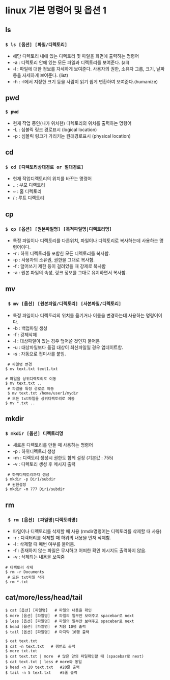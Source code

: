 # linux 기본 명령어 및 옵션 1
## ls
### `$ ls [옵션] [파일/디렉토리]`
- 해당 디렉토리 내에 있는 디렉토리 및 파일을 화면에 출력하는 명령어
- -a : 디렉토리 안에 있는 모든 파일과 디렉토리를 보여준다. (all)
- -l : 파일에 대한 정보를 자세하게 보여준다. 사용자의 권한, 소유자 그룹, 크기, 날짜 등을 자세하게 보여준다. (list)
- -h : -l에서 지정한 크기 등을 사람이 읽기 쉽게 변환하여 보여준다.(humanize)

## pwd
### `$ pwd`
- 현재 작업 중인(내가 위치한) 디렉토리의 위치를 출력하는 명령어
- -L : 심볼릭 링크 경로표시 (logical location)
- -p : 심볼릭 링크가 가리키는 원래경로표시 (physical location)

## cd
### `$ cd [디렉토리상대경로 or 절대경로]`
- 현재 작업디렉토리의 위치를 바꾸는 명령어
- .. : 부모 디렉토리
- ~ : 홈 디렉토리
- / : 루트 디렉토리

## cp
### `$ cp [옵션] [원본파일명] [목적파일명|디렉토리명]`
- 특정 파일이나 디렉토리를 다른위치, 파일이나 디렉토리로 복사하는데 사용하는 명령어이다.
- -r : 하위 디렉토리를 포함한 모든 디렉토리를 복사함.
- -p : 사용자의 소유권, 권한을 그대로 복사함.
- -f : 덮어쓰기 제한 등이 걸려있을 때 강제로 복사함
- -a : 원본 파일의 속성, 링크 정보를 그대로 유지하면서 복사함.

## mv
### ` $ mv [옵션] [원본파일/디렉토리] [사본파일/디렉토리]`
- 특정 파일이나 디렉토리의 위치를 옮기거나 이름을 변경하는데 사용하는 명령어이다.
- -b : 백업파일 생성
- -f : 강제삭제
- -l : 대상파일이 있는 경우 덮어쓸 것인지 물어봄
- -u : 대상파일보다 옮길 대상이 최신파일일 경우 업데이트함.
- -s : 자동으로 접미사를 붙임.
```
 # 파일명 변경
$ mv text.txt text1.txt

# 파일을 상위디렉토리로 이동
$ mv text.txt ..
 # 파일을 특정 경로로 이동
 $ mv text.txt /home/user1/mydir
 # 모든 txt파일을 상위디렉토리로 이동
$ mv *.txt ..
```

## mkdir 
### `$ mkdir [옵션] 디렉토리명`
- 새로운 디렉토리를 만들 때 사용하는 명령어
- -p : 하위디렉토리 생성
- -m : 디렉토리 생성시 권한도 함께 설정 (기본값 : 755)
- -v : 디렉토리 생성 후 메시지 출력
```
 # 하위디렉토리까지 생성
$ mkdir -p Dir1/subdir
 # 권한설정
$ mkdir -m 777 Dir1/subdir
```

## rm
### ` $ rm [옵션] [파일명|디렉토리명]`
- 파일이나 디렉토리를 삭제할 때 사용 (rmdir명령어는 디렉토리를 삭제할 때 사용)
- -r : 디렉터리를 삭제할 때 하위의 내용을 먼저 삭제함.
- -l : 삭제할 때 매번 여부를 물어봄.
- -f : 존재하지 않는 파일은 무시하고 어떠한 확인 메시지도 출력하지 않음.
- -v : 삭제되는 내용을 보여줌
```
# 디렉토리 삭제
$ rm -r Documents
 # 모든 txt파일 삭제
$ rm *.txt
```

## cat/more/less/head/tail
```
$ cat [옵션] [파일명]   # 파일의 내용을 확인
$ more [옵션] [파일명]  # 파일의 일부만 보여주고 spacebar로 next
$ less [옵션] [파일명]  # 파일의 일부만 보여주고 spacebar로 next
$ head [옵션] [파일명]  # 처음 10행 출력
$ tail [옵션] [파일명]  # 마지막 10행 출력
```

```
$ cat text.txt
$ cat -n text.txt   # 행번호 출력
$ more txt.txt
$ cat text.txt | more  # 많은 양의 파일확인할 때 (spacebar로 next)
$ cat text.txt | less # more와 동일
$ head -n 20 text.txt   #20줄 출력
$ tail -n 5 text.txt    #5줄 출력
```
